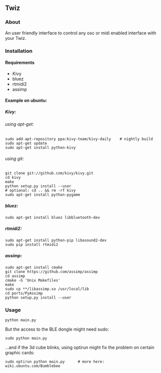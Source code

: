 ## Twiz

### About

An user friendly interface to control any osc or midi enabled interface
with your Twiz.

### Installation

#### Requirements

- Kivy
- bluez
- rtmidi2
- assimp

#### Example on ubuntu:

##### Kivy:

###### using apt-get:

    sudo add-apt-repository ppa:kivy-team/kivy-daily    # nightly build
    sudo apt-get update
    sudo apt-get install python-kivy

###### using git:

    git clone git://github.com/kivy/kivy.git
    cd kivy
    make
    python setup.py install --user
    # optional: cd .. && rm -rf kivy
    sudo apt-get install python-pygame

##### bluez:

    sudo apt-get install bluez libbluetooth-dev

##### rtmidi2:

    sudo apt-get install python-pip libasound2-dev
    sudo pip install rtmidi2

##### assimp:

    sudo apt-get install cmake
    git clone https://github.com/assimp/assimp
    cd assimp
    cmake -G 'Unix Makefiles'
    make
    sudo cp **/libassimp.so /usr/local/lib
    cd ports/PyAssimp
    python setup.py install --user

### Usage

    python main.py


But the access to the BLE dongle might need sudo:

    sudo python main.py

...and if the 3d cube blinks, using optirun might fix the problem on certain graphic cards:

    sudo optirun python main.py      # more here: wiki.ubuntu.com/Bumblebee

